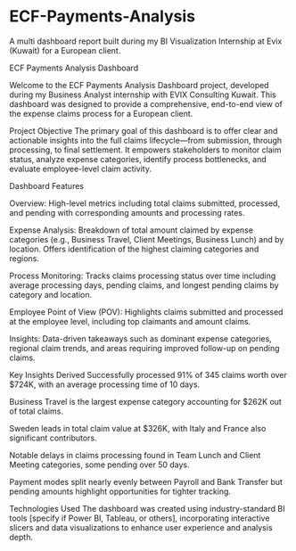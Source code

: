 # ECF-Payments-Analysis
A multi dashboard report built during my BI Visualization Internship at Evix (Kuwait) for a European client.

ECF Payments Analysis Dashboard

Welcome to the ECF Payments Analysis Dashboard project, developed during my Business Analyst internship with EVIX Consulting Kuwait. This dashboard was designed to provide a comprehensive, end-to-end view of the expense claims process for a European client.

Project Objective
The primary goal of this dashboard is to offer clear and actionable insights into the full claims lifecycle—from submission, through processing, to final settlement. It empowers stakeholders to monitor claim status, analyze expense categories, identify process bottlenecks, and evaluate employee-level claim activity.

Dashboard Features

Overview: High-level metrics including total claims submitted, processed, and pending with corresponding amounts and processing rates.

Expense Analysis: Breakdown of total amount claimed by expense categories (e.g., Business Travel, Client Meetings, Business Lunch) and by location. Offers identification of the highest claiming categories and regions.

Process Monitoring: Tracks claims processing status over time including average processing days, pending claims, and longest pending claims by category and location.

Employee Point of View (POV): Highlights claims submitted and processed at the employee level, including top claimants and amount claims.

Insights: Data-driven takeaways such as dominant expense categories, regional claim trends, and areas requiring improved follow-up on pending claims.

Key Insights Derived
Successfully processed 91% of 345 claims worth over $724K, with an average processing time of 10 days.

Business Travel is the largest expense category accounting for $262K out of total claims.

Sweden leads in total claim value at $326K, with Italy and France also significant contributors.

Notable delays in claims processing found in Team Lunch and Client Meeting categories, some pending over 50 days.

Payment modes split nearly evenly between Payroll and Bank Transfer but pending amounts highlight opportunities for tighter tracking.

Technologies Used
The dashboard was created using industry-standard BI tools [specify if Power BI, Tableau, or others], incorporating interactive slicers and data visualizations to enhance user experience and analysis depth.
